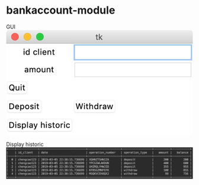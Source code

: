# bankaccount-module

GUI
![Screenshot](Bankaccount_gui.jpeg)


Display historic
![Screenshot](Bankaccount_display.jpeg)
